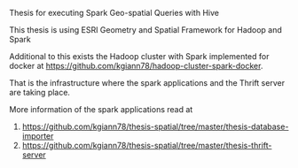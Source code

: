 Thesis for executing Spark Geo-spatial Queries with Hive

This thesis is using ESRI Geometry and Spatial Framework for Hadoop and Spark

Additional to this exists the Hadoop cluster with Spark implemented for docker at https://github.com/kgiann78/hadoop-cluster-spark-docker.

That is the infrastructure where the spark applications and the Thrift server are taking place.

More information of the spark applications read at
1. https://github.com/kgiann78/thesis-spatial/tree/master/thesis-database-importer
2. https://github.com/kgiann78/thesis-spatial/tree/master/thesis-thrift-server
